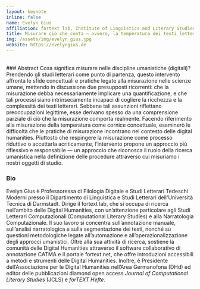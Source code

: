 ```yaml
---
layout: keynote
inline: false
name: Evelyn Gius
affiliation: fortext lab, Institute of Linguistics and Literary Studies, Technical University of Darmstadt
title: Misurare ciò che conta — ovvero, la temperatura dei testi letterari
img: /assets/img/evelyn_gius.jpg
website: https://evelyngius.de
---
```


<br/>
### Abstract
Cosa significa misurare nelle discipline umanistiche (digitali)? Prendendo gli studi letterari come punto di partenza, questo intervento affronta le sfide concettuali e pratiche legate alla misurazione nelle scienze umane, mettendo in discussione due presupposti ricorrenti: che la misurazione debba necessariamente implicare una quantificazione, e che tali processi siano intrinsecamente incapaci di cogliere la ricchezza e la complessità dei testi letterari. Sebbene tali assunzioni riflettano preoccupazioni legittime, esse derivano spesso da una comprensione parziale di ciò che la misurazione comporta realmente. Facendo riferimento alla misurazione della temperatura come cornice concettuale, esaminerò le difficoltà che le pratiche di misurazione incontrano nel contesto delle digital humanities. Piuttosto che respingere la misurazione come processo riduttivo o accettarla acriticamente, l’intervento propone un approccio più riflessivo e responsabile — un approccio che riconosca il ruolo della ricerca umanistica nella definizione delle procedure attraverso cui misuriamo i nostri oggetti di studio.


### Bio

Evelyn Gius è Professoressa di Filologia Digitale e Studi Letterari Tedeschi Moderni presso il Dipartimento di Linguistica e Studi Letterari dell'Università Tecnica di Darmstadt. Dirige il fortext lab, che si occupa di ricerca nell’ambito delle Digital Humanities, con un’attenzione particolare agli Studi Letterari Computazionali (Computational Literary Studies) e alla Narratologia Computazionale. Il suo lavoro si concentra sull’annotazione manuale, sull’analisi narratologica e sulla segmentazione dei testi, nonché su questioni metodologiche legate all’automazione e all’operazionalizzazione degli approcci umanistici. Oltre alla sua attività di ricerca, sostiene la comunità delle Digital Humanities attraverso il software collaborativo di annotazione CATMA e il portale fortext.net, che offre introduzioni accessibili a metodi e strumenti delle Digital Humanities. Inoltre, è Presidente dell’Associazione per le Digital Humanities nell’Area Germanofona (DHd) ed editor delle pubblicazioni diamond open access *Journal of Computational Literary Studies* (JCLS) e *forTEXT Hefte*.
